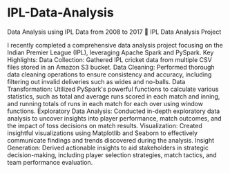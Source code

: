 # IPL-Data-Analysis
Data Analysis using IPL Data from 2008 to 2017
🏏 IPL Data Analysis Project

I recently completed a comprehensive data analysis project focusing on the Indian Premier League (IPL), leveraging Apache Spark and PySpark.
Key Highlights:
Data Collection: Gathered IPL cricket data from multiple CSV files stored in an Amazon S3 bucket.
Data Cleaning: Performed thorough data cleaning operations to ensure consistency and accuracy, including filtering out invalid deliveries such as wides and no-balls.
Data Transformation: Utilized PySpark's powerful functions to calculate various statistics, such as total and average runs scored in each match and inning, and running totals of runs in each match for each over using window functions.
Exploratory Data Analysis: Conducted in-depth exploratory data analysis to uncover insights into player performance, match outcomes, and the impact of toss decisions on match results.
Visualization: Created insightful visualizations using Matplotlib and Seaborn to effectively communicate findings and trends discovered during the analysis.
Insight Generation: Derived actionable insights to aid stakeholders in strategic decision-making, including player selection strategies, match tactics, and team performance evaluation.
